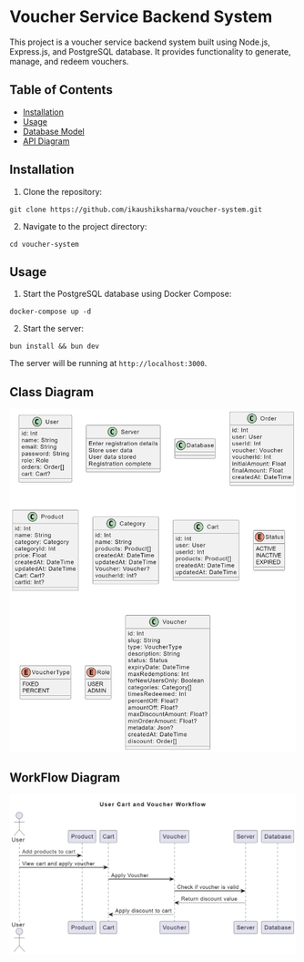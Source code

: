 # Voucher Service Backend System

This project is a voucher service backend system built using Node.js, Express.js, and PostgreSQL database. It provides functionality to generate, manage, and redeem vouchers.

## Table of Contents

- [Installation](#installation)
- [Usage](#usage)
- [Database Model](#database-model)
- [API Diagram](#api-diagram)

## Installation

1. Clone the repository:

```
git clone https://github.com/ikaushiksharma/voucher-system.git
```

2. Navigate to the project directory:

```
cd voucher-system
```

## Usage

1. Start the PostgreSQL database using Docker Compose:

```
docker-compose up -d

```

2. Start the server:

```
bun install && bun dev
```

The server will be running at `http://localhost:3000`.

## Class Diagram

![Class Diagram](./assets/class-diagram.png)

## WorkFlow Diagram

![WorkFlow Diagram](./assets/workflow-diagram.png)
